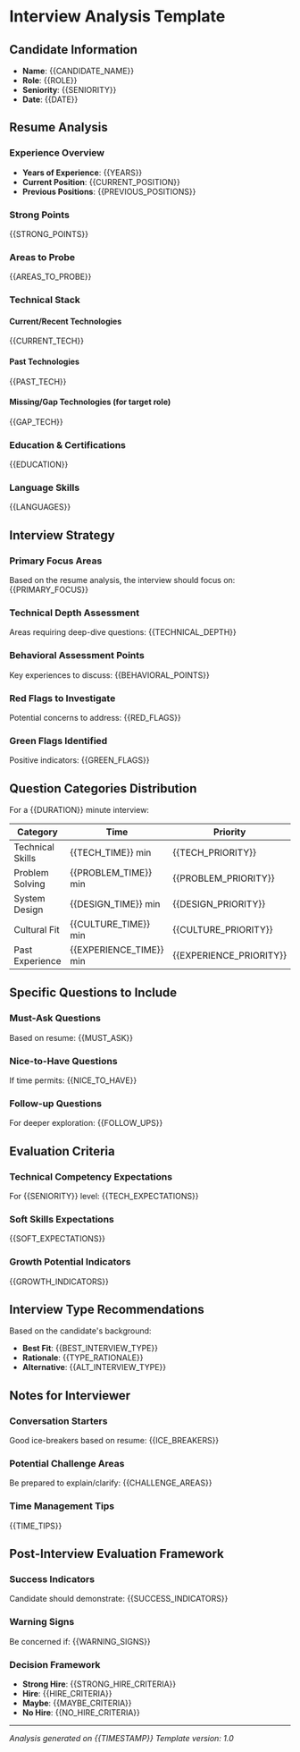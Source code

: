 # Interview Analysis Template

## Candidate Information
- **Name**: {{CANDIDATE_NAME}}
- **Role**: {{ROLE}}
- **Seniority**: {{SENIORITY}}
- **Date**: {{DATE}}

## Resume Analysis

### Experience Overview
- **Years of Experience**: {{YEARS}}
- **Current Position**: {{CURRENT_POSITION}}
- **Previous Positions**: {{PREVIOUS_POSITIONS}}

### Strong Points
{{STRONG_POINTS}}

### Areas to Probe
{{AREAS_TO_PROBE}}

### Technical Stack
#### Current/Recent Technologies
{{CURRENT_TECH}}

#### Past Technologies
{{PAST_TECH}}

#### Missing/Gap Technologies (for target role)
{{GAP_TECH}}

### Education & Certifications
{{EDUCATION}}

### Language Skills
{{LANGUAGES}}

## Interview Strategy

### Primary Focus Areas
Based on the resume analysis, the interview should focus on:
{{PRIMARY_FOCUS}}

### Technical Depth Assessment
Areas requiring deep-dive questions:
{{TECHNICAL_DEPTH}}

### Behavioral Assessment Points
Key experiences to discuss:
{{BEHAVIORAL_POINTS}}

### Red Flags to Investigate
Potential concerns to address:
{{RED_FLAGS}}

### Green Flags Identified
Positive indicators:
{{GREEN_FLAGS}}

## Question Categories Distribution

For a {{DURATION}} minute interview:

| Category | Time | Priority |
|----------|------|----------|
| Technical Skills | {{TECH_TIME}} min | {{TECH_PRIORITY}} |
| Problem Solving | {{PROBLEM_TIME}} min | {{PROBLEM_PRIORITY}} |
| System Design | {{DESIGN_TIME}} min | {{DESIGN_PRIORITY}} |
| Cultural Fit | {{CULTURE_TIME}} min | {{CULTURE_PRIORITY}} |
| Past Experience | {{EXPERIENCE_TIME}} min | {{EXPERIENCE_PRIORITY}} |

## Specific Questions to Include

### Must-Ask Questions
Based on resume:
{{MUST_ASK}}

### Nice-to-Have Questions
If time permits:
{{NICE_TO_HAVE}}

### Follow-up Questions
For deeper exploration:
{{FOLLOW_UPS}}

## Evaluation Criteria

### Technical Competency Expectations
For {{SENIORITY}} level:
{{TECH_EXPECTATIONS}}

### Soft Skills Expectations
{{SOFT_EXPECTATIONS}}

### Growth Potential Indicators
{{GROWTH_INDICATORS}}

## Interview Type Recommendations

Based on the candidate's background:

- **Best Fit**: {{BEST_INTERVIEW_TYPE}}
- **Rationale**: {{TYPE_RATIONALE}}
- **Alternative**: {{ALT_INTERVIEW_TYPE}}

## Notes for Interviewer

### Conversation Starters
Good ice-breakers based on resume:
{{ICE_BREAKERS}}

### Potential Challenge Areas
Be prepared to explain/clarify:
{{CHALLENGE_AREAS}}

### Time Management Tips
{{TIME_TIPS}}

## Post-Interview Evaluation Framework

### Success Indicators
Candidate should demonstrate:
{{SUCCESS_INDICATORS}}

### Warning Signs
Be concerned if:
{{WARNING_SIGNS}}

### Decision Framework
- **Strong Hire**: {{STRONG_HIRE_CRITERIA}}
- **Hire**: {{HIRE_CRITERIA}}
- **Maybe**: {{MAYBE_CRITERIA}}
- **No Hire**: {{NO_HIRE_CRITERIA}}

---

*Analysis generated on {{TIMESTAMP}}*
*Template version: 1.0*